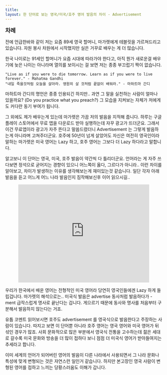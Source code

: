 ```yaml
---
title: 
layout: 한 단어로 보는 영국/미국/호주 영어 발음의 차이 - Advertisement
---
```

<div id="toc"><b><span style="font-size: large;">차례</span></b></br></div>

전에 언급한바와 같이 저는 요즘 89세 영국 할머니, 마가렛에게 테블릿을 가르쳐드리고 있습니다. 자원 봉사 차원에서 시작했지만 실은 거꾸로 배우는 게 더 많습니다.  

한국 나이로는 91세인 할머니가 요즘 시대에 따라가야 한다고, 아직 뭔가 새로운걸 배우기에 늦은 나이는 아니라며 열의를 보이시는 걸 보면 저는 종종 부끄럽기 짝이 없습니다.  
	
	"Live as if you were to die tomorrow. Learn as if you were to live forever." - Mahatma Gandhi
	"내일 죽을것처럼 오늘을 살아라. 영원히 살 것처럼 끝없이 배워라." - 마하트마 간디

마하트마 간디의 명언은 종종 인용되긴 하지만.. 과연 그 말을 실천하는 사람이 얼마나 있을까요? (Do you practice what you preach?) 그 모습을 지켜보는 자체가 저에게도 커다란 동기 부여가 됩니다. 

그 외에도 제가 배우는게 있는데 마가렛은 가끔 저의 발음을 지적해 줍니다. 하루는 구글 플레이 스토어에서 무료 앱을 다운로드 받아 실행하는데 자꾸 광고가 뜨더군요. 그래서 이건 무료앱이라 광고가 자주 뜬다고 말씀드렸더니 Advertisement 는 그렇게 발음하는게 아니라며 고쳐주더군요. 호주에 50년이 넘게 살았어도 자신은 여전히 영국인이라 말하는 마가렛은 미국 영어는 Lazy 하고, 호주 영어는 그보다 더 Lazy 하다라고 말합니다. 

알고보니 이 단어는 영국, 미국, 호주 발음이 약간씩 다 틀리더군요. 언어라는 게 자주 쓰다보면 정석으로 굳어지는 경향이 있으니 어느쪽이 옳다, 그르다가 아니라.. 이런 차이를 알아보고, 차이가 발생하는 이유를 생각해보는게 재미있는것 같습니다. 일단 각자 아래 발음을 듣고 어느게 어느 나라 발음인지 짐작해보신후 이어 읽으시길..

<center><iframe width="420" height="315" src="https://www.youtube.com/embed/11z-id7CBFk" frameborder="0" allowfullscreen></iframe></center>

우리가 한국에서 배운 영어는 전형적인 미국 영어라 당연히 영국인들에겐 Lazy 하게 들립겁니다. 마가렛의 해석으로는.. 미국식 발음은 advertise 동사처럼 발음하다가 -ment 급작스럽게 명사로 끝난다는 겁니다. 게으르기 때문에 동사와 명사를 처음부터 구분해서 발음하지 않는다는 거죠. 

유툽 코멘트 읽어보시면 호주도 advertisement 를 영국식으로 발음한다고 주장하는 사람이 있습니다. 따지고 보면 이 단어뿐 아니라 호주 영어는 영국 영어와 미국 영어가 뒤섞인 경우가 많죠. 사회 문화적으로 많은 부분에서 영국식 전통을 고수하는데 젊은 세대로 갈수록 미국 문화와 방송을 더 많이 접하다 보니 점점 더 미국식 영어가 받아들여지는 추세라고 합니다. 

이미 세계의 언어가 되어버린 영어의 발음이 다른 나라에서 사용되면서 그 나라 문화나 특성에 맞게 변형되는 것은 자연스런 일인거 같습니다. 하지만 본고장인 영국 사람이 변형된 영어를 접하고 느끼는 당황스러움도 이해가 갑니다. 

